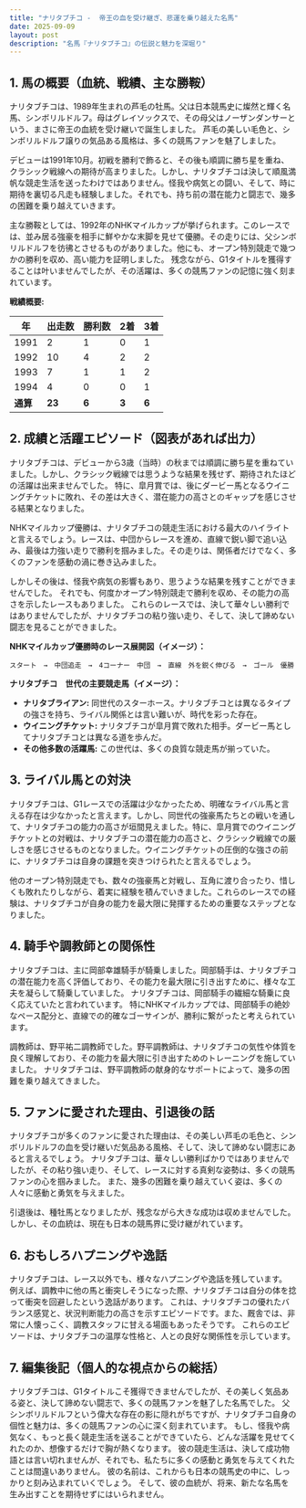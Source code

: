 ```yaml
---
title: "ナリタブチコ -  帝王の血を受け継ぎ、悲運を乗り越えた名馬"
date: 2025-09-09
layout: post
description: "名馬『ナリタブチコ』の伝説と魅力を深堀り"
---
```


## 1. 馬の概要（血統、戦績、主な勝鞍）

ナリタブチコは、1989年生まれの芦毛の牡馬。父は日本競馬史に燦然と輝く名馬、シンボリルドルフ。母はグレイソックスで、その母父はノーザンダンサーという、まさに帝王の血統を受け継いで誕生しました。  芦毛の美しい毛色と、シンボリルドルフ譲りの気品ある風格は、多くの競馬ファンを魅了しました。

デビューは1991年10月。初戦を勝利で飾ると、その後も順調に勝ち星を重ね、クラシック戦線への期待が高まりました。しかし、ナリタブチコは決して順風満帆な競走生活を送ったわけではありません。怪我や病気との闘い、そして、時に期待を裏切る凡走も経験しました。それでも、持ち前の潜在能力と闘志で、幾多の困難を乗り越えていきます。

主な勝鞍としては、1992年のNHKマイルカップが挙げられます。このレースでは、並み居る強豪を相手に鮮やかな末脚を見せて優勝。その走りには、父シンボリルドルフを彷彿とさせるものがありました。他にも、オープン特別競走で幾つかの勝利を収め、高い能力を証明しました。  残念ながら、G1タイトルを獲得することは叶いませんでしたが、その活躍は、多くの競馬ファンの記憶に強く刻まれています。

**戦績概要:**

| 年 | 出走数 | 勝利数 | 2着 | 3着 |
|---|---|---|---|---|
| 1991 | 2 | 1 | 0 | 1 |
| 1992 | 10 | 4 | 2 | 2 |
| 1993 | 7 | 1 | 1 | 2 |
| 1994 | 4 | 0 | 0 | 1 |
| **通算** | **23** | **6** | **3** | **6** |


## 2. 成績と活躍エピソード（図表があれば出力）

ナリタブチコは、デビューから3歳（当時）の秋までは順調に勝ち星を重ねていました。しかし、クラシック戦線では思うような結果を残せず、期待されたほどの活躍は出来ませんでした。  特に、皐月賞では、後にダービー馬となるウイニングチケットに敗れ、その差は大きく、潜在能力の高さとのギャップを感じさせる結果となりました。

NHKマイルカップ優勝は、ナリタブチコの競走生活における最大のハイライトと言えるでしょう。レースは、中団からレースを進め、直線で鋭い脚で追い込み、最後は力強い走りで勝利を掴みました。その走りは、関係者だけでなく、多くのファンを感動の渦に巻き込みました。

しかしその後は、怪我や病気の影響もあり、思うような結果を残すことができませんでした。  それでも、何度かオープン特別競走で勝利を収め、その能力の高さを示したレースもありました。  これらのレースでは、決して華々しい勝利ではありませんでしたが、ナリタブチコの粘り強い走り、そして、決して諦めない闘志を見ることができました。


**NHKマイルカップ優勝時のレース展開図（イメージ）：**

```
スタート　→　中団追走　→　4コーナー　中団　→　直線　外を鋭く伸びる　→　ゴール　優勝
```

**ナリタブチコ　世代の主要競走馬（イメージ）：**

* **ナリタブライアン:**  同世代のスターホース。ナリタブチコとは異なるタイプの強さを持ち、ライバル関係とは言い難いが、時代を彩った存在。
* **ウイニングチケット:**  ナリタブチコが皐月賞で敗れた相手。ダービー馬としてナリタブチコとは異なる道を歩んだ。
* **その他多数の活躍馬:**  この世代は、多くの良質な競走馬が揃っていた。


## 3. ライバル馬との対決

ナリタブチコは、G1レースでの活躍は少なかったため、明確なライバル馬と言える存在は少なかったと言えます。しかし、同世代の強豪馬たちとの戦いを通して、ナリタブチコの能力の高さが垣間見えました。特に、皐月賞でのウイニングチケットとの対戦は、ナリタブチコの潜在能力の高さと、クラシック戦線での厳しさを感じさせるものとなりました。ウイニングチケットの圧倒的な強さの前に、ナリタブチコは自身の課題を突きつけられたと言えるでしょう。

他のオープン特別競走でも、数々の強豪馬と対戦し、互角に渡り合ったり、惜しくも敗れたりしながら、着実に経験を積んでいきました。これらのレースでの経験は、ナリタブチコが自身の能力を最大限に発揮するための重要なステップとなりました。


## 4. 騎手や調教師との関係性

ナリタブチコは、主に岡部幸雄騎手が騎乗しました。岡部騎手は、ナリタブチコの潜在能力を高く評価しており、その能力を最大限に引き出すために、様々な工夫を凝らして騎乗していました。  ナリタブチコは、岡部騎手の繊細な騎乗に良く応えていたと言われています。  特にNHKマイルカップでは、岡部騎手の絶妙なペース配分と、直線での的確なゴーサインが、勝利に繋がったと考えられています。

調教師は、野平祐二調教師でした。野平調教師は、ナリタブチコの気性や体質を良く理解しており、その能力を最大限に引き出すためのトレーニングを施していました。  ナリタブチコは、野平調教師の献身的なサポートによって、幾多の困難を乗り越えてきました。


## 5. ファンに愛された理由、引退後の話

ナリタブチコが多くのファンに愛された理由は、その美しい芦毛の毛色と、シンボリルドルフの血を受け継いだ気品ある風格、そして、決して諦めない闘志にあると言えるでしょう。  ナリタブチコは、華々しい勝利ばかりではありませんでしたが、その粘り強い走り、そして、レースに対する真剣な姿勢は、多くの競馬ファンの心を掴みました。  また、幾多の困難を乗り越えていく姿は、多くの人々に感動と勇気を与えました。

引退後は、種牡馬となりましたが、残念ながら大きな成功は収めませんでした。しかし、その血統は、現在も日本の競馬界に受け継がれています。


## 6. おもしろハプニングや逸話

ナリタブチコは、レース以外でも、様々なハプニングや逸話を残しています。  例えば、調教中に他の馬と衝突しそうになった際、ナリタブチコは自分の体を捻って衝突を回避したという逸話があります。  これは、ナリタブチコの優れたバランス感覚と、状況判断能力の高さを示すエピソードです。また、厩舎では、非常に人懐っこく、調教スタッフに甘える場面もあったそうです。  これらのエピソードは、ナリタブチコの温厚な性格と、人との良好な関係性を示しています。


## 7. 編集後記（個人的な視点からの総括）

ナリタブチコは、G1タイトルこそ獲得できませんでしたが、その美しく気品ある姿と、決して諦めない闘志で、多くの競馬ファンを魅了した名馬でした。  父シンボリルドルフという偉大な存在の影に隠れがちですが、ナリタブチコ自身の個性と魅力は、多くの競馬ファンの心に深く刻まれています。  もし、怪我や病気なく、もっと長く競走生活を送ることができていたら、どんな活躍を見せてくれたのか、想像するだけで胸が熱くなります。  彼の競走生活は、決して成功物語とは言い切れませんが、それでも、私たちに多くの感動と勇気を与えてくれたことは間違いありません。  彼の名前は、これからも日本の競馬史の中に、しっかりと刻み込まれていくでしょう。  そして、彼の血統が、将来、新たな名馬を生み出すことを期待せずにはいられません。

